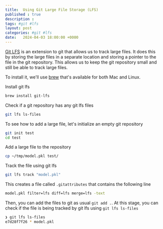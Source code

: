 ```yaml
---
title:  Using Git Large File Storage (LFS)
published : true
description : 
tags: #git #lfs
layout: post
categories: #git #lfs
date:   2024-04-03 18:00:00 +0000
---
```


[Git LFS](https://git-lfs.com/) is an extension to git that allows us to track large files. It does this by storing the large files in a separate location and storing a pointer to the file in the git repository. This allows us to keep the git repository small and still be able to track large files.

To install it, we'll use [brew](https://brew.sh/) that's available for both Mac and Linux.

Install git lfs

```bash
brew install git-lfs
```

Check if a git repository has any git lfs files

```bash
git lfs ls-files
```


To see how to add a large file, let's initialize an empty git repository

```bash
git init test
cd test
```

Add a large file to the repository

```bash
cp ~/tmp/model.pkl test/

```

Track the file using git lfs

```bash
git lfs track "model.pkl"
```
This creates a file called `.gitattributes` that contains the following line

```bash
model.pkl filter=lfs diff=lfs merge=lfs -text
```

Then, you can add the files to git as usual `git add .`.
At this stage, you can check if the file is being tracked by git lfs using `git lfs ls-files`

```bash
❯ git lfs ls-files
e7d28f7f26 * model.pkl
```

